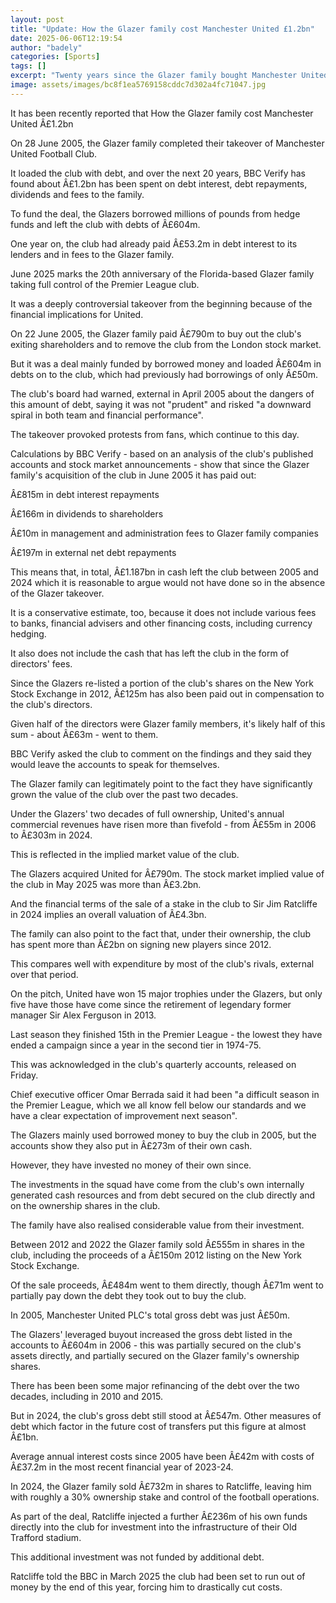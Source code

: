```yaml
---
layout: post
title: "Update: How the Glazer family cost Manchester United £1.2bn"
date: 2025-06-06T12:19:54
author: "badely"
categories: [Sports]
tags: []
excerpt: "Twenty years since the Glazer family bought Manchester United BBC Verify has found £1.2bn has been spent on debt interest, debt repayments, dividends "
image: assets/images/bc8f1ea5769158cddc7d302a4fc71047.jpg
---
```


It has been recently reported that How the Glazer family cost Manchester United Â£1.2bn

On 28 June 2005, the Glazer family completed their takeover of Manchester United Football Club.

It loaded the club with debt, and over the next 20 years, BBC Verify has found about Â£1.2bn has been spent on debt interest, debt repayments, dividends and fees to the family.

To fund the deal, the Glazers borrowed millions of pounds from hedge funds and left the club with debts of Â£604m.

One year on, the club had already paid Â£53.2m in debt interest to its lenders and in fees to the Glazer family.

June 2025 marks the 20th anniversary of the Florida-based Glazer family taking full control of the Premier League club.

It was a deeply controversial takeover from the beginning because of the financial implications for United.

On 22 June 2005, the Glazer family paid Â£790m to buy out the club's exiting shareholders and to remove the club from the London stock market.

But it was a deal mainly funded by borrowed money and loaded Â£604m in debts on to the club, which had previously had borrowings of only Â£50m.

The club's board had warned, external in April 2005 about the dangers of this amount of debt, saying it was not "prudent" and risked "a downward spiral in both team and financial performance".

The takeover provoked protests from fans, which continue to this day.

Calculations by BBC Verify - based on an analysis of the club's published accounts and stock market announcements - show that since the Glazer family's acquisition of the club in June 2005 it has paid out:

Â£815m in debt interest repayments

Â£166m in dividends to shareholders

Â£10m in management and administration fees to Glazer family companies

Â£197m in external net debt repayments

This means that, in total, Â£1.187bn in cash left the club between 2005 and 2024 which it is reasonable to argue would not have done so in the absence of the Glazer takeover.

It is a conservative estimate, too, because it does not include various fees to banks, financial advisers and other financing costs, including currency hedging.

It also does not include the cash that has left the club in the form of directors' fees.

Since the Glazers re-listed a portion of the club's shares on the New York Stock Exchange in 2012, Â£125m has also been paid out in compensation to the club's directors.

Given half of the directors were Glazer family members, it's likely half of this sum - about Â£63m - went to them.

BBC Verify asked the club to comment on the findings and they said they would leave the accounts to speak for themselves.

The Glazer family can legitimately point to the fact they have significantly grown the value of the club over the past two decades.

Under the Glazers' two decades of full ownership, United's annual commercial revenues have risen more than fivefold - from Â£55m in 2006 to Â£303m in 2024.

This is reflected in the implied market value of the club.

The Glazers acquired United for Â£790m. The stock market implied value of the club in May 2025 was more than Â£3.2bn.

And the financial terms of the sale of a stake in the club to Sir Jim Ratcliffe in 2024 implies an overall valuation of Â£4.3bn.

The family can also point to the fact that, under their ownership, the club has spent more than Â£2bn on signing new players since 2012.

This compares well with expenditure by most of the club's rivals, external over that period.

On the pitch, United have won 15 major trophies under the Glazers, but only five have those have come since the retirement of legendary former manager Sir Alex Ferguson in 2013.

Last season they finished 15th in the Premier League - the lowest they have ended a campaign since a year in the second tier in 1974-75.

This was acknowledged in the club's quarterly accounts, released on Friday.

Chief executive officer Omar Berrada said it had been "a difficult season in the Premier League, which we all know fell below our standards and we have a clear expectation of improvement next season".

The Glazers mainly used borrowed money to buy the club in 2005, but the accounts show they also put in Â£273m of their own cash.

However, they have invested no money of their own since.

The investments in the squad have come from the club's own internally generated cash resources and from debt secured on the club directly and on the ownership shares in the club.

The family have also realised considerable value from their investment.

Between 2012 and 2022 the Glazer family sold Â£555m in shares in the club, including the proceeds of a Â£150m 2012 listing on the New York Stock Exchange.

Of the sale proceeds, Â£484m went to them directly, though Â£71m went to partially pay down the debt they took out to buy the club.

In 2005, Manchester United PLC's total gross debt was just Â£50m.

The Glazers' leveraged buyout increased the gross debt listed in the accounts to Â£604m in 2006 - this was partially secured on the club's assets directly, and partially secured on the Glazer family's ownership shares.

There has been been some major refinancing of the debt over the two decades, including in 2010 and 2015.

But in 2024, the club's gross debt still stood at Â£547m. Other measures of debt which factor in the future cost of transfers put this figure at almost Â£1bn.

Average annual interest costs since 2005 have been Â£42m with costs of Â£37.2m in the most recent financial year of 2023-24.

In 2024, the Glazer family sold Â£732m in shares to Ratcliffe, leaving him with roughly a 30% ownership stake and control of the football operations.

As part of the deal, Ratcliffe injected a further Â£236m of his own funds directly into the club for investment into the infrastructure of their Old Trafford stadium.

This additional investment was not funded by additional debt.

Ratcliffe told the BBC in March 2025 the club had been set to run out of money by the end of this year, forcing him to drastically cut costs.

